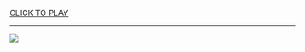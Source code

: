 
<a href="https://premium76.site?title=unblocked_games_papa's&ref=13M">CLICK TO PLAY</a></h3>
<hr>

<a href="https://premium76.site?title=unblocked_games_papa's&ref=13M"><img src="https://clearcache.store/games.png"></a>


